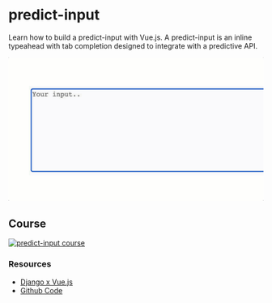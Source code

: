 # predict-input 
Learn how to build a predict-input with Vue.js. A predict-input is an inline typeahead with tab completion designed to integrate with a predictive API.

![Sample predict-input](./repo/predict-input-sample.gif)


## Course
[![predict-input course](https://static.codingforentrepreneurs.com/media/courses/predict-input/462e490f-d17d-4850-a0f8-f2cf0e53aea3.jpg)](https://www.codingforentrepreneurs.com/courses/predict-input/)


### Resources

- [Django x Vue.js](https://www.codingforentrepreneurs.com/courses/django-vuejs-3/)
- [Github Code](https://github.com/codingforentrepreneurs/predict-input)